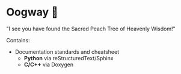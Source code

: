 # Oogway :turtle:
"I see you have found the Sacred Peach Tree of Heavenly Wisdom!"

Contains:
- Documentation standards and cheatsheet
  - **Python** via reStructuredText/Sphinx
  - **C/C++** via Doxygen
